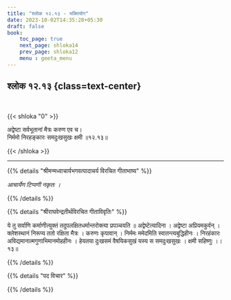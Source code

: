 ```yaml
---
title: "श्लोक १२.१३ - भक्तियोग"
date: 2023-10-02T14:35:28+05:30
draft: false
book:
    toc_page: true
    next_page: shloka14
    prev_page: shloka12
    menu : geeta_menu
---
```




## श्लोक १२.१३ {class=text-center}

<br/>

{{< shloka  "0"  >}}

अद्वेष्टा सर्वभूतानां मैत्रः करुण एव च।   
निर्ममो निरहङ्कारः समदुःखसुखः क्षमी ॥१२.१३॥

{{< /shloka >}}

---


{{% details "श्रीमन्मध्वाचार्यभगवत्पादाचर्य विरचित  गीताभाष्य" %}}

*आचार्येण टिप्पणी नकृतः ।*

{{% /details %}}



{{% details "श्रीराघवेन्द्रतीर्थविरचित गीताविवृतिः" %}}

ये तु सर्वाणि कर्माणीत्युक्तं तदुपलक्षितधर्मान्तरोक्त्या प्रपञ्चयति
॥ अद्वेष्टेत्यादिना । अद्वेष्टा अप्रियमकुर्वन्‌ । क्लेशस्थानं निरूप्य ततो रक्षिता
मैत्रः । करुणः कृपावान्‌ । निर्ममः ममेदमिति स्वातन्त्यबुद्धिहीनः । निरहंकारः
अविद्यमानात्मगुणाभिमानमोहहीनः । हेयतया दुःखसमं वैषयिकसुखं यस्य स
समदुःखसुखः । क्षमी सहिष्णुः ।। १३॥

{{% /details %}}



{{% details "पद विचार" %}}


{{% /details %}}
